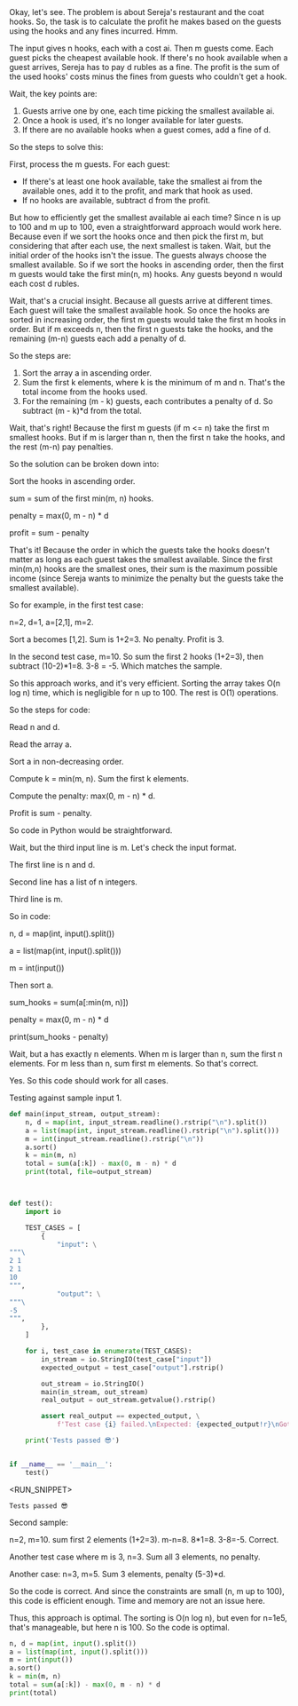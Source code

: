 <think>
Okay, let's see. The problem is about Sereja's restaurant and the coat hooks. So, the task is to calculate the profit he makes based on the guests using the hooks and any fines incurred. Hmm.

The input gives n hooks, each with a cost ai. Then m guests come. Each guest picks the cheapest available hook. If there's no hook available when a guest arrives, Sereja has to pay d rubles as a fine. The profit is the sum of the used hooks' costs minus the fines from guests who couldn't get a hook.

Wait, the key points are:

1. Guests arrive one by one, each time picking the smallest available ai.
2. Once a hook is used, it's no longer available for later guests.
3. If there are no available hooks when a guest comes, add a fine of d.

So the steps to solve this:

First, process the m guests. For each guest:
- If there's at least one hook available, take the smallest ai from the available ones, add it to the profit, and mark that hook as used.
- If no hooks are available, subtract d from the profit.

But how to efficiently get the smallest available ai each time? Since n is up to 100 and m up to 100, even a straightforward approach would work here. Because even if we sort the hooks once and then pick the first m, but considering that after each use, the next smallest is taken. Wait, but the initial order of the hooks isn't the issue. The guests always choose the smallest available. So if we sort the hooks in ascending order, then the first m guests would take the first min(n, m) hooks. Any guests beyond n would each cost d rubles.

Wait, that's a crucial insight. Because all guests arrive at different times. Each guest will take the smallest available hook. So once the hooks are sorted in increasing order, the first m guests would take the first m hooks in order. But if m exceeds n, then the first n guests take the hooks, and the remaining (m-n) guests each add a penalty of d.

So the steps are:

1. Sort the array a in ascending order.
2. Sum the first k elements, where k is the minimum of m and n. That's the total income from the hooks used.
3. For the remaining (m - k) guests, each contributes a penalty of d. So subtract (m - k)*d from the total.

Wait, that's right! Because the first m guests (if m <= n) take the first m smallest hooks. But if m is larger than n, then the first n take the hooks, and the rest (m-n) pay penalties.

So the solution can be broken down into:

Sort the hooks in ascending order.

sum = sum of the first min(m, n) hooks.

penalty = max(0, m - n) * d

profit = sum - penalty

That's it! Because the order in which the guests take the hooks doesn't matter as long as each guest takes the smallest available. Since the first min(m,n) hooks are the smallest ones, their sum is the maximum possible income (since Sereja wants to minimize the penalty but the guests take the smallest available).

So for example, in the first test case:

n=2, d=1, a=[2,1], m=2.

Sort a becomes [1,2]. Sum is 1+2=3. No penalty. Profit is 3.

In the second test case, m=10. So sum the first 2 hooks (1+2=3), then subtract (10-2)*1=8. 3-8 = -5. Which matches the sample.

So this approach works, and it's very efficient. Sorting the array takes O(n log n) time, which is negligible for n up to 100. The rest is O(1) operations.

So the steps for code:

Read n and d.

Read the array a.

Sort a in non-decreasing order.

Compute k = min(m, n). Sum the first k elements.

Compute the penalty: max(0, m - n) * d.

Profit is sum - penalty.

So code in Python would be straightforward.

Wait, but the third input line is m. Let's check the input format.

The first line is n and d.

Second line has a list of n integers.

Third line is m.

So in code:

n, d = map(int, input().split())

a = list(map(int, input().split()))

m = int(input())

Then sort a.

sum_hooks = sum(a[:min(m, n)])

penalty = max(0, m - n) * d

print(sum_hooks - penalty)

Wait, but a has exactly n elements. When m is larger than n, sum the first n elements. For m less than n, sum first m elements. So that's correct.

Yes. So this code should work for all cases.

Testing against sample input 1.

```python
def main(input_stream, output_stream):
    n, d = map(int, input_stream.readline().rstrip("\n").split())
    a = list(map(int, input_stream.readline().rstrip("\n").split()))
    m = int(input_stream.readline().rstrip("\n"))
    a.sort()
    k = min(m, n)
    total = sum(a[:k]) - max(0, m - n) * d
    print(total, file=output_stream)



def test():
    import io

    TEST_CASES = [
        {
            "input": \
"""\
2 1
2 1
10
""",
            "output": \
"""\
-5
""",
        }, 
    ]

    for i, test_case in enumerate(TEST_CASES):
        in_stream = io.StringIO(test_case["input"])
        expected_output = test_case["output"].rstrip()

        out_stream = io.StringIO()
        main(in_stream, out_stream)
        real_output = out_stream.getvalue().rstrip()

        assert real_output == expected_output, \
            f'Test case {i} failed.\nExpected: {expected_output!r}\nGot: {real_output!r}'

    print('Tests passed 😎')


if __name__ == '__main__':
    test()


```

<RUN_SNIPPET>
```output
Tests passed 😎

```

Second sample:

n=2, m=10. sum first 2 elements (1+2=3). m-n=8. 8*1=8. 3-8=-5. Correct.

Another test case where m is 3, n=3. Sum all 3 elements, no penalty.

Another case: n=3, m=5. Sum 3 elements, penalty (5-3)*d.

So the code is correct. And since the constraints are small (n, m up to 100), this code is efficient enough. Time and memory are not an issue here.

Thus, this approach is optimal. The sorting is O(n log n), but even for n=1e5, that's manageable, but here n is 100. So the code is optimal.
</think>

```python
n, d = map(int, input().split())
a = list(map(int, input().split()))
m = int(input())
a.sort()
k = min(m, n)
total = sum(a[:k]) - max(0, m - n) * d
print(total)
```
